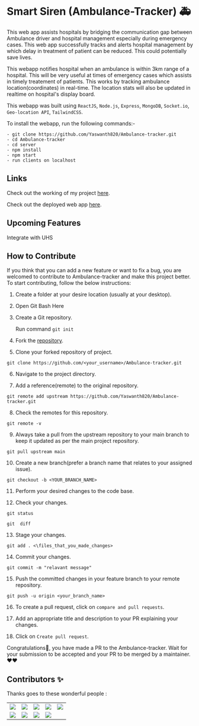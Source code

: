 # Smart Siren (Ambulance-Tracker) 🚑

This web app assists hospitals by bridging the communication gap between Ambulance driver and hospital management especially during emergency cases. This web app successfully tracks and alerts hospital management by which delay in treatment of patient can be reduced. This could potentially save lives.

This webapp notifies hospital when an ambulance is within 3km range of a hospital. This will be very useful at times of emergency cases which assists in timely treatement of patients. This works by tracking ambulance location(coordinates) in real-time. The location stats will also be updated in realtime on hospital's display board.

This webapp was built using `ReactJS`, `Node.js`, `Express`, `MongoDB`, `Socket.io`, `Geo-location API`, `TailwindCSS`.

To install the webapp, run the following commands:-

    - git clone https://github.com/Yaswanth820/Ambulance-tracker.git
    - cd Ambulance-tracker
    - cd server
    - npm install
    - npm start
    - run clients on localhost


## Links
Check out the working of my project [here](https://youtu.be/KkqGRHMl9Sk).

Check out the deployed web app [here](https://react-amb-driver.herokuapp.com/ ).

## Upcoming Features
Integrate with UHS

## How to Contribute

If you think that you can add a new feature or want to fix a bug, you are welcomed to contribute to Ambulance-tracker and make this project better. To start contributing, follow the below instructions:

1. Create a folder at your desire location (usually at your desktop).

2. Open Git Bash Here

3. Create a Git repository.

   Run command `git init`

4. Fork the [repository](https://github.com/Yaswanth820/Ambulance-tracker.git).

5. Clone your forked repository of project.

```git clone
git clone https://github.com/<your_username>/Ambulance-tracker.git 
```

6. Navigate to the project directory.

7. Add a reference(remote) to the original repository.

```
git remote add upstream https://github.com/Yaswanth820/Ambulance-tracker.git
```

8. Check the remotes for this repository.

```
git remote -v
```

9. Always take a pull from the upstream repository to your main branch to keep it updated as per the main project repository.

```
git pull upstream main
```

10. Create a new branch(prefer a branch name that relates to your assigned issue).

```
git checkout -b <YOUR_BRANCH_NAME>
```

11. Perform your desired changes to the code base.

12. Check your changes.

```
git status
```

```
git  diff
```

13. Stage your changes.

```
git add . <\files_that_you_made_changes>
```

14. Commit your changes.

```
git commit -m "relavant message"
```

15. Push the committed changes in your feature branch to your remote repository.

```
git push -u origin <your_branch_name>
```

16. To create a pull request, click on `compare and pull requests`.

17. Add an appropriate title and description to your PR explaining your changes.

18. Click on `Create pull request`.

Congratulations🎉, you have made a PR to the Ambulance-tracker.
Wait for your submission to be accepted and your PR to be merged by a maintainer.
❤❤
## Contributors ✨

Thanks goes to these wonderful people :
<table>
  <tr>
<td>
    <a href="https://github.com/Yaswanth820">
  <img src="https://github.com/Yaswanth820.png?size=50">
</a>

</td>
<td>
        <a href="https://github.com/Godfryderycerz">
  <img src="https://github.com/Godfryderycerz.png?size=50">
</a>
</td>
<td>
        <a href="https://github.com/Sakshi-75">
  <img src="https://github.com/Sakshi-75.png?size=50">
</a>
</td>
<td>
            <a href="https://github.com/Arun89-crypto">
  <img src="https://github.com/Arun89-crypto.png?size=50">
</a>
</td>
<td>
                <a href="https://github.com/UserJHansen">
  <img src="https://github.com/UserJHansen.png?size=50">
</a>
</td>
</tr>
  <tr>
<td>
     <a href="https://github.com/theritikchoure">
  <img src="https://github.com/theritikchoure.png?size=50">
</a>
</td>
<td>
         <a href="https://github.com/HridoyHazard">
  <img src="https://github.com/HridoyHazard.png?size=50">
</a>
</td>
<td>
             <a href="https://github.com/AshishSharma1203">
  <img src="https://github.com/AshishSharma1203.png?size=50">
</a>
</td>
<td>
                 <a href="https://github.com/jatin00000">
  <img src="https://github.com/jatin00000.png?size=50">
</a>
</td>
</tr>
</table>

